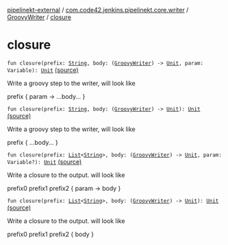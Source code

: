 [pipelinekt-external](../../index.md) / [com.code42.jenkins.pipelinekt.core.writer](../index.md) / [GroovyWriter](index.md) / [closure](./closure.md)

# closure

`fun closure(prefix: `[`String`](https://kotlinlang.org/api/latest/jvm/stdlib/kotlin/-string/index.html)`, body: (`[`GroovyWriter`](index.md)`) -> `[`Unit`](https://kotlinlang.org/api/latest/jvm/stdlib/kotlin/-unit/index.html)`, param: Variable): `[`Unit`](https://kotlinlang.org/api/latest/jvm/stdlib/kotlin/-unit/index.html) [(source)](https://github.com/code42/pipelinekt/tree/master/core/src/main/kotlin/com/code42/jenkins/pipelinekt/core/writer/GroovyWriter.kt#L44)

Write a groovy step to the writer, will look like

prefix { param -&gt;
...body...
}

`fun closure(prefix: `[`String`](https://kotlinlang.org/api/latest/jvm/stdlib/kotlin/-string/index.html)`, body: (`[`GroovyWriter`](index.md)`) -> `[`Unit`](https://kotlinlang.org/api/latest/jvm/stdlib/kotlin/-unit/index.html)`): `[`Unit`](https://kotlinlang.org/api/latest/jvm/stdlib/kotlin/-unit/index.html) [(source)](https://github.com/code42/pipelinekt/tree/master/core/src/main/kotlin/com/code42/jenkins/pipelinekt/core/writer/GroovyWriter.kt#L55)

Write a groovy step to the writer, will look like

prefix {
...body...
}

`fun closure(prefix: `[`List`](https://kotlinlang.org/api/latest/jvm/stdlib/kotlin.collections/-list/index.html)`<`[`String`](https://kotlinlang.org/api/latest/jvm/stdlib/kotlin/-string/index.html)`>, body: (`[`GroovyWriter`](index.md)`) -> `[`Unit`](https://kotlinlang.org/api/latest/jvm/stdlib/kotlin/-unit/index.html)`, param: Variable?): `[`Unit`](https://kotlinlang.org/api/latest/jvm/stdlib/kotlin/-unit/index.html) [(source)](https://github.com/code42/pipelinekt/tree/master/core/src/main/kotlin/com/code42/jenkins/pipelinekt/core/writer/GroovyWriter.kt#L68)

Write a closure to the output.  will look like

prefix0
prefix1
prefix2 { param -&gt;
body
}

`fun closure(prefix: `[`List`](https://kotlinlang.org/api/latest/jvm/stdlib/kotlin.collections/-list/index.html)`<`[`String`](https://kotlinlang.org/api/latest/jvm/stdlib/kotlin/-string/index.html)`>, body: (`[`GroovyWriter`](index.md)`) -> `[`Unit`](https://kotlinlang.org/api/latest/jvm/stdlib/kotlin/-unit/index.html)`): `[`Unit`](https://kotlinlang.org/api/latest/jvm/stdlib/kotlin/-unit/index.html) [(source)](https://github.com/code42/pipelinekt/tree/master/core/src/main/kotlin/com/code42/jenkins/pipelinekt/core/writer/GroovyWriter.kt#L84)

Write a closure to the output.  will look like

prefix0
prefix1
prefix2 {
body
}

